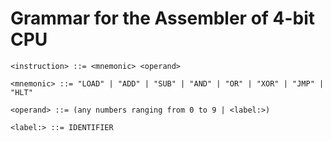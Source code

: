 # Grammar for the Assembler of 4-bit CPU

```
<instruction> ::= <mnemonic> <operand>

<mnemonic> ::= "LOAD" | "ADD" | "SUB" | "AND" | "OR" | "XOR" | "JMP" | "HLT"

<operand> ::= (any numbers ranging from 0 to 9 | <label:>)

<label:> ::= IDENTIFIER
```